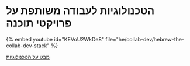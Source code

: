 # הטכנולוגיות לעבודה משותפת על פרויקטי תוכנה


{% embed youtube id="KEVoU2WkDe8" file="he/collab-dev/hebrew-the-collab-dev-stack" %}

[מבט על הטכנולוגיות](https://slides.code-maven.com/collab-dev/overview-pr)
